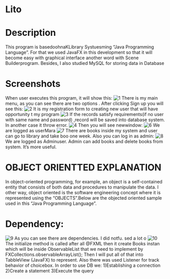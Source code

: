 # Lito
# Description
This program is basedoohnaKLibrary Systuesming “Java
Programming Language”. For that we used JavaFX in this
development so that it will become easy with graphical interface
another word with Scene Builderprogram.
Besides, I also studied MySQL for storing data in Database
# Screenshots
When user executes this program, it will show this:
![1](https://user-images.githubusercontent.com/49916341/97720476-84f52c00-1af2-11eb-854d-96bfe485d73d.png)
There is my main menu, as you can see there are two options .
After clicking Sign up you will see this:
![2](https://user-images.githubusercontent.com/49916341/97720479-86beef80-1af2-11eb-8088-7b66bf8723d3.png)
It is my registration form to creating new user that will have opportunity t
my program
![3](https://user-images.githubusercontent.com/49916341/97720481-86beef80-1af2-11eb-8461-e7cbf07a44a9.png)
If the records satisfy requirements(if no user with same name and
password) ,record will be saved into database system. In another case it
throw error.
![4](https://user-images.githubusercontent.com/49916341/97720483-87578600-1af2-11eb-9b87-71fad2d6cc3c.png)
Then you will see newwindow:
![6](https://user-images.githubusercontent.com/49916341/97720487-87f01c80-1af2-11eb-8ce3-eafb35329f10.png)
We are logged as userMara
![7](https://user-images.githubusercontent.com/49916341/97720488-87f01c80-1af2-11eb-96ee-f1a15d71e163.png)
There are books inside my system and user can go to library and take boo
one week.
Also you can log in as admin:
![8](https://user-images.githubusercontent.com/49916341/97720490-8888b300-1af2-11eb-80e6-f0aa3c8849fe.png)
We are logged as Adminuser.
Admin can add books and delete books from system. It’s more useful.
# OBJECT ORIENTTED EXPLANATION
In object-oriented programming, for example, an object is a self-contained
entity that consists of both data and procedures to manipulate the data. I
other way, object oriented is the software engineering concept where it is
represented using the “OBJECTS”.Below are the objected oriented sample
used in this “Java Programming Language”.
# Dependency:

![9](https://user-images.githubusercontent.com/49916341/97720493-8888b300-1af2-11eb-8389-3faa76b6b970.png)
As you can see there are dependencies. I did notfu. sed a lot o
![10](https://user-images.githubusercontent.com/49916341/97720496-8888b300-1af2-11eb-8cc2-f066dcba8e5f.png)
The initialize method is called after all @FXML then it create Books instan
which will be inside ObservableList that we need to implement by
FXCollections.observableArrayList();
Then I will put all of that into TabbleView (JavaFX) to represent.
Also there was used Listener for track behavior of choicebox.
In order to use DB we:
1)Establishing a connection
2)Create a statement
3)Execute the query
